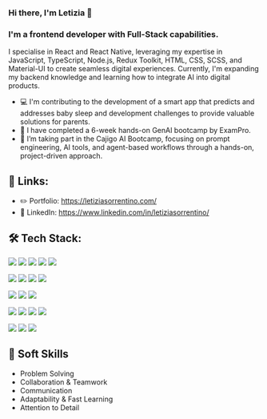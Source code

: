 ### Hi there, I'm Letizia 👋

<!--
**letizia-sorrentino/letizia-sorrentino** is a ✨ _special_ ✨ repository because its `README.md` (this file) appears on your GitHub profile.
-->

### I'm a frontend developer with Full-Stack capabilities.

I specialise in React and React Native, leveraging my expertise in JavaScript, TypeScript, Node.js, Redux Toolkit, HTML, CSS, SCSS, and Material-UI to create seamless digital experiences. Currently, I'm expanding my backend knowledge and learning how to integrate AI into digital products.

- 💻 I'm contributing to the development of a smart app that predicts and addresses baby sleep and development challenges to provide valuable solutions for parents.
- 🤖 I have completed a 6-week hands-on GenAI bootcamp by ExamPro.
- 🧠 I’m taking part in the Cajigo AI Bootcamp, focusing on prompt engineering, AI tools, and agent-based workflows through a hands-on, project-driven approach.
  
## 🔗 Links:
- ✏️ Portfolio: https://letiziasorrentino.com/ 
- 💼 LinkedIn: https://www.linkedin.com/in/letiziasorrentino/

## 🛠 Tech Stack:
<p> 
  <img src="https://img.shields.io/badge/HTML5-E34F26?style=for-the-badge&logo=html5&logoColor=white" /> 
  <img src="https://img.shields.io/badge/CSS3-1572B6?style=for-the-badge&logo=css3&logoColor=white" />
  <img src="https://img.shields.io/badge/Sass-CC6699?style=for-the-badge&logo=sass&logoColor=white"/>
  <img src="https://img.shields.io/badge/JavaScript-323330?style=for-the-badge&logo=javascript&logoColor=F7DF1E"/>
  <img src="https://img.shields.io/badge/TypeScript-007ACC?style=for-the-badge&logo=typescript&logoColor=white" />
</p>
<p>
  <img src="https://img.shields.io/badge/React-20232A?style=for-the-badge&logo=react&logoColor=61DAFB"/>
  <img src="https://img.shields.io/badge/React_Native-20232A?style=for-the-badge&logo=react&logoColor=61DAFB"/>
  <img src="https://img.shields.io/badge/Redux-593D88?style=for-the-badge&logo=redux&logoColor=white"/>
  <img src="https://img.shields.io/badge/Material%20UI-007FFF?style=for-the-badge&logo=mui&logoColor=white"/>
</p>
<p>
  <img src="https://img.shields.io/badge/Node%20js-339933?style=for-the-badge&logo=nodedotjs&logoColor=white"/>
  <img src="https://img.shields.io/badge/Express%20js-000000?style=for-the-badge&logo=express&logoColor=white"/>
  <img src="https://img.shields.io/badge/MySQL-005C84?style=for-the-badge&logo=mysql&logoColor=white"/>
</p>
<p>
  <img src="https://img.shields.io/badge/GIT-E44C30?style=for-the-badge&logo=git&logoColor=white"/>
  <img src="https://img.shields.io/badge/GitHub-100000?style=for-the-badge&logo=github&logoColor=white"/>
  <img src="https://img.shields.io/badge/Github%20Actions-282a2e?style=for-the-badge&logo=githubactions&logoColor=367cfe"/>
  <img src="https://img.shields.io/badge/Jira-0052CC?style=for-the-badge&logo=Jira&logoColor=white"/>
</p>
<p>
  <img src="https://img.shields.io/badge/Figma-F24E1E?style=for-the-badge&logo=figma&logoColor=white"/>
  <img src="https://img.shields.io/badge/Canva-%2300C4CC.svg?&style=for-the-badge&logo=Canva&logoColor=white"/>
  <img src="https://img.shields.io/badge/Framer-black?style=for-the-badge&logo=framer&logoColor=blue"/>
</p>

## 🤝 Soft Skills
- Problem Solving 
- Collaboration & Teamwork
- Communication
- Adaptability & Fast Learning
- Attention to Detail

